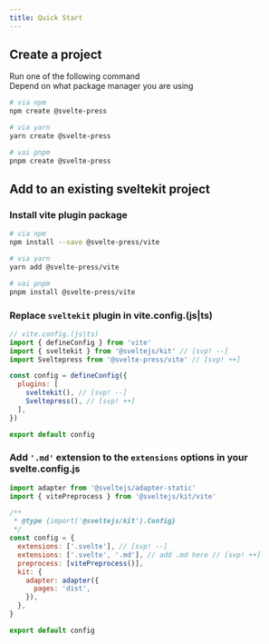 ```yaml
---
title: Quick Start
---
```


## Create a project

Run one of the following command  
Depend on what package manager you are using

```sh
# via npm
npm create @svelte-press

# via yarn
yarn create @svelte-press

# vai pnpm
pnpm create @svelte-press
```

## Add to an existing sveltekit project

### Install vite plugin package
```sh
# via npm
npm install --save @svelte-press/vite

# via yarn
yarn add @svelte-press/vite

# vai pnpm
pnpm install @svelte-press/vite
```

### Replace `sveltekit` plugin in vite.config.(js|ts)

```js
// vite.config.(js|ts)
import { defineConfig } from 'vite'
import { sveltekit } from '@sveltejs/kit' // [svp! --]
import Sveltepress from '@svelte-press/vite' // [svp! ++]

const config = defineConfig({
  plugins: [
    sveltekit(), // [svp! --]
    Sveltepress(), // [svp! ++]
  ],
})

export default config
```

### Add `'.md'` extension to the `extensions` options in your svelte.config.js

```js
import adapter from '@sveltejs/adapter-static'
import { vitePreprocess } from '@sveltejs/kit/vite'

/**
 * @type {import('@sveltejs/kit').Config}
 */
const config = {
  extensions: ['.svelte'], // [svp! --]
  extensions: ['.svelte', '.md'], // add .md here // [svp! ++]
  preprocess: [vitePreprocess()],
  kit: {
    adapter: adapter({
      pages: 'dist',
    }),
  },
}

export default config
```
